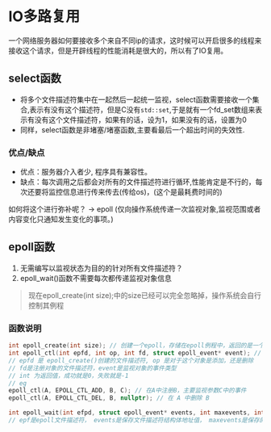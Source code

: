 # IO多路复用

一个网络服务器如何要接收多个来自不同ip的请求，这时候可以开启很多的线程来接收这个请求，但是开辟线程的性能消耗是很大的，所以有了IO复用。

## select函数

- 将多个文件描述符集中在一起然后一起统一监视，select函数需要接收一个集合,表示有没有这个描述符，但是C没有`std::set`,于是就有一个fd_set数组来表示有没有这个文件描述符，如果有的话，设为1，如果没有的话，设置为0
- 同样，select函数是非堵塞/堵塞函数,主要看最后一个超出时间的失效性.

### 优点/缺点

- 优点：服务器介入者少, 程序具有兼容性。
- 缺点：每次调用之后都会对所有的文件描述符进行循环,性能肯定是不行的，每次还要将监控信息进行传来传去(传给os)，(这个是最耗费时间的)

如何将这个进行弥补呢？ -> epoll (仅向操作系统传递一次监视对象,监视范围或者内容变化只通知发生变化的事项。)

## epoll函数

1. 无需编写以监视状态为目的的针对所有文件描述符？
2. epoll_wait()函数不需要每次都传递监视对象信息

>现在epoll_create(int size);中的size已经可以完全忽略掉，操作系统会自行控制其例程

### 函数说明

```c++
int epoll_create(int size); // 创建一个epoll，存储在epoll例程中，返回的是一个 fd, 文件描述符
int epoll_ctl(int epfd, int op, int fd, struct epoll_event* event); // 在内部注册监视对象描述符
// epfd 是 epoll_create()创建的文件描述符, op 是对于这个对象是添加，还是删除
// fd是注册对象的文件描述符，event是监视对象的事件类型
// int 为返回值，成功就是0，失败就是-1
// eg
epoll_ctl(A, EPOLL_CTL_ADD, B, C); // 在A中注册B，主要监视参数C中的事件
epoll_ctl(A, EPOLL_CTL_DEL, B, nullptr); // 在 A 中删除 B

int epoll_wait(int efpd, struct epoll_event* events, int maxevents, int timeout);
// epf是epoll文件描述符， events是保存文件描述符结构体地址值， maxevents是保存的最大事件数， 后面是截止时间







```